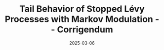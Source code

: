 ---
title: "Tail Behavior of Stopped Lévy Processes with Markov Modulation -- Corrigendum"
collection: other
link: https://drive.google.com/file/d/1y4BO3fu3KMvZrNFSqM_QqzNNiEMXkM4_/view
venue: "Econometric Theory"
date: 2025-03-06
coauthor: "Brendan K. Beare and Won-Ki Seo"
---